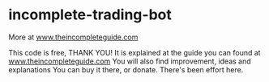 # incomplete-trading-bot
 More at www.theincompleteguide.com
 
 This code is free, THANK YOU!
 It is explained at the guide you can found at www.theincompleteguide.com
 You will also find improvement, ideas and explanations
 You can buy it there, or donate. There's been effort here.
